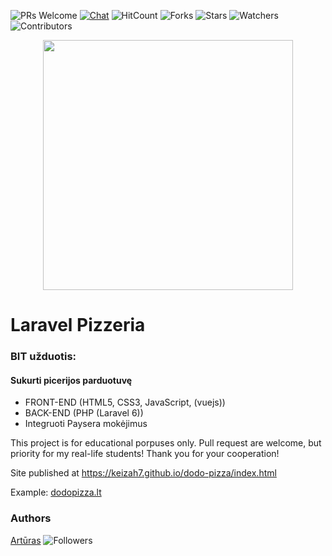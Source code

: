 ![PRs Welcome](https://img.shields.io/badge/PRs-welcome-brightgreen.svg)
[![Chat](https://img.shields.io/discord/620935790867906561?label=chat)](https://discordapp.com/channels/620935790867906561)
![HitCount](http://hits.dwyl.io/keizah7/dodo-pizza.svg)
![Forks](https://img.shields.io/github/forks/keizah7/dodo-pizza?style=social)
![Stars](https://img.shields.io/github/stars/keizah7/dodo-pizza?style=social)
![Watchers](https://img.shields.io/github/watchers/keizah7/dodo-pizza?style=social)
![Contributors](https://img.shields.io/github/contributors/keizah7/dodo-pizza)

<p align="center"><img src="https://res.cloudinary.com/dtfbvvkyp/image/upload/v1566331377/laravel-logolockup-cmyk-red.svg" width="400"></p>

# Laravel Pizzeria
### BIT užduotis:

#### Sukurti picerijos parduotuvę
- FRONT-END (HTML5, CSS3, JavaScript, (vuejs))
- BACK-END (PHP (Laravel 6))
- Integruoti Paysera mokėjimus

This project is for educational porpuses only. Pull request are welcome, but priority for my real-life students! Thank you for your cooperation!

Site published at https://keizah7.github.io/dodo-pizza/index.html

Example: [dodopizza.lt](https://dodopizza.lt)

### Authors
[Artūras](https://github.com/keizah7) ![Followers](https://img.shields.io/github/followers/keizah7?style=social)
